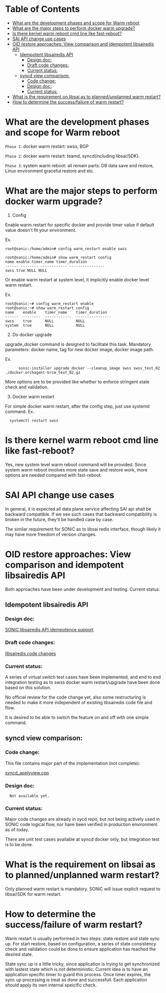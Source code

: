 Table of Contents
=================

* [What are the development phases and scope for Warm reboot](#what-are-the-development-phases-and-scope-for-warm-reboot)
* [What are the major steps to perform docker warm upgrade?](#what-are-the-major-steps-to-perform-docker-warm-upgrade)
* [Is there kernel warm reboot cmd line like fast\-reboot?](#is-there-kernel-warm-reboot-cmd-line-like-fast-reboot)
* [SAI API change use cases](#sai-api-change-use-cases)
* [OID restore approaches: View comparison and idempotent libsairedis API](#oid-restore-approaches-view-comparison-and-idempotent-libsairedis-api)
  * [Idempotent libsairedis API](#idempotent-libsairedis-api)
    * [Design doc:](#design-doc)
    * [Draft code changes:](#draft-code-changes)
    * [Current status:](#current-status)
  * [syncd view comparison:](#syncd-view-comparison)
    * [Code change:](#code-change)
    * [Design doc:](#design-doc-1)
    * [Current status:](#current-status-1)
* [What is the requirement on libsai as to planned/unplanned warm restart?](#what-is-the-requirement-on-libsai-as-to-plannedunplanned-warm-restart)
* [How to determine the success/failure of warm restart?](#how-to-determine-the-successfailure-of-warm-restart)



# What are the development phases and scope for Warm reboot

`Phase 1`:  docker warm restart:  swss, BGP

`Phase 2`:  docker warm restart:  teamd, syncd(including libsai/SDK).

`Phase 3`:  system warm reboot: all remain parts: DB data save and restore, Linux environment graceful restore and etc.


# What are the major steps to perform docker warm upgrade?

1. Config

Enable warm restart for specific docker and provide timer value if default value doesn't fit your environment.

Ex.
```
root@sonic:/home/admin# config warm_restart enable swss

root@sonic:/home/admin# show warm_restart config
name enable timer_name timer_duration
------ -------- ------------ ----------------
swss true NULL NULL
```

Or enable warm restart at system level, it implicitly enable docker level warm restart.

Ex.
```
root@sonic:~# config warm_restart enable
root@sonic:~# show warm_restart config
name    enable    timer_name    timer_duration
------  --------  ------------  ----------------
swss    true      NULL          NULL
system  true      NULL          NULL
```

2.  Do docker upgrade

upgrade_docker command is designed to facilitate this task.
Mandatory parameters: docker name,   tag for new docker image,   docker image path.

Ex.
```
      sonic-installer upgrade_docker --cleanup_image swss swss_test_02 ./docker-orchagent-brcm_test_02.gz
```

More options are to be provided like whether to enforce stringent state check and validation.

3. Docker warm restart

For simple docker warm restart,  after the config step, just use systemd command.
Ex.
```
  systemctl restart swss
```

# Is there kernel warm reboot cmd line like fast-reboot?
Yes,  new system level warm reboot command will be provided.  Since system warm reboot involves more state save and restore work,  more options are needed compared with fast-reboot.


# SAI API change use cases
In general,  it is expected  all data plane service affecting SAI api shall be backward compatible.  If we see such cases that backward compatibility is broken  in the future,  they'll be handled case by case.

The similar requirement for SONiC as to libsai redis interface, though likely it may have more freedom of version changes.



# OID restore approaches: View comparison and idempotent libsairedis API
Both approaches have been under development and testing. Current status:

## Idempotent libsairedis API
### Design doc:
[SONiC libsairedis API idempotence support](https://github.com/sonic-net/SONiC/blob/master/doc/warm-reboot/sai_redis_api_idempotence.md)
### Draft code changes:
[libsairedis code changes](https://github.com/sonic-net/sonic-sairedis/compare/master...jipanyang:idempotent)
### Current status:
A series of virtual switch test cases  have been implemented, and end to end integration testing as to swss docker warm restart/upgrade have been done based on this solution.

No official review for the code change yet, also some restructuring is needed to make it more independent of existing libsairedis code file and flow.

It is desired to be able to switch the feature on and off with one simple command.

## syncd view comparison:

### Code change:
This file contains major part of the implementation (not complete):

[syncd_applyview.cpp](https://github.com/sonic-net/sonic-sairedis/blob/d54977f297301f972e2839d526d8130a5f66e893/syncd/syncd_applyview.cpp)
### Design doc:
      Not available yet.

### Current status:
Major code changes are already in sycd repo, but not being actively used in SONiC code logical flow, nor have been verified in production environment as of today.

There are unit test cases available at syncd docker only, but integration test is to be done.

# What is the requirement on libsai as to planned/unplanned warm restart?
Only planned warm restart is mandatory. SONiC will issue explicit request to libsai/SDK for warm restart.

# How to determine the success/failure of warm restart?
Warm restart is usually performed in two steps: state restore and state sync up.
For start restore,  based on configuration, a series of state consistency check and validation could be done to ensure application has reached the desired state.

State sync up is a little tricky, since application is trying to get synchronized with lastest state which is not deterministic. Current idea is to have an application specific timer to guard this process. Once timer expires, the sync up processing is treat as done and successfull. Each application should apply its own internal speicific check.


